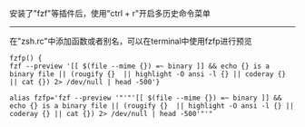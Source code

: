 安装了"fzf"等插件后，使用"ctrl + r"开启多历史命令菜单

---
在"zsh.rc"中添加函数或者别名，可以在terminal中使用fzfp进行预览
```
fzfp() {
fzf --preview '[[ $(file --mime {}) =~ binary ]] && echo {} is a binary file || (rougify {}  || highlight -O ansi -l {} || coderay {} || cat {}) 2> /dev/null | head -500'}
```

```
alias fzfp='fzf --preview '"'"'[[ $(file --mime {}) =~ binary ]] && echo {} is a binary file || (rougify {}  || highlight -O ansi -l {} || coderay {} || cat {}) 2> /dev/null | head -500'"'"
```
